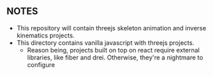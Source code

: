 ## NOTES
  * This repository will contain threejs skeleton animation and inverse kinematics projects.
  * This directory contains vanilla javascript with threejs projects.
    + Reason being, projects built on top on react require external libraries, like fiber and drei. Otherwise, they're a nightmare to configure